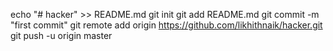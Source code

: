 echo "# hacker" >> README.md
git init
git add README.md
git commit -m "first commit"
git remote add origin https://github.com/likhithnaik/hacker.git
git push -u origin master
